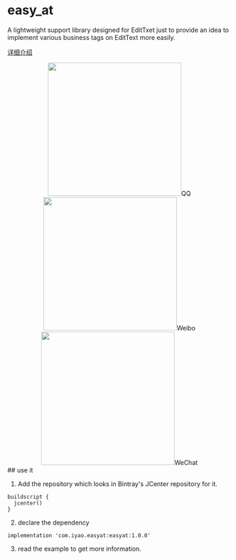 # easy_at
A lightweight support library designed for EditTxet just to provide an idea to implement various business tags on EditText more easily.



[详细介绍](https://www.jianshu.com/p/83176fb89aed)


<center>
    <img src="https://github.com/iYaoy/easy_at/raw/master/display/qq.png" width="300">QQ</img>
    <img src="https://github.com/iYaoy/easy_at/raw/master/display/weibo.png" width="300">Weibo</img>
    <img src="https://github.com/iYaoy/easy_at/raw/master/display/weixin.png" width="300">WeChat</img>
</center>
## use it

1. Add the repository which looks in Bintray's JCenter repository for it.
```
buildscript {
  jcenter()
}
```

2. declare the dependency
```
implementation 'com.iyao.easyat:easyat:1.0.0'
```

3. read the example to get more information.

